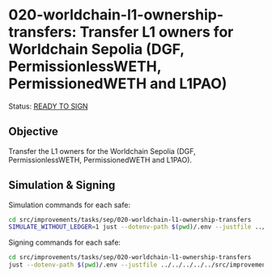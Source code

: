 # 020-worldchain-l1-ownership-transfers: Transfer L1 owners for Worldchain Sepolia (DGF, PermissionlessWETH, PermissionedWETH and L1PAO)

Status: [READY TO SIGN]()

## Objective

Transfer the L1 owners for the Worldchain Sepolia (DGF, PermissionlessWETH, PermissionedWETH and L1PAO).

## Simulation & Signing

Simulation commands for each safe:
```bash
cd src/improvements/tasks/sep/020-worldchain-l1-ownership-transfers
SIMULATE_WITHOUT_LEDGER=1 just --dotenv-path $(pwd)/.env --justfile ../../../../../src/improvements/single.just simulate
```

Signing commands for each safe:
```bash
cd src/improvements/tasks/sep/020-worldchain-l1-ownership-transfers
just --dotenv-path $(pwd)/.env --justfile ../../../../../src/improvements/single.just sign
```
